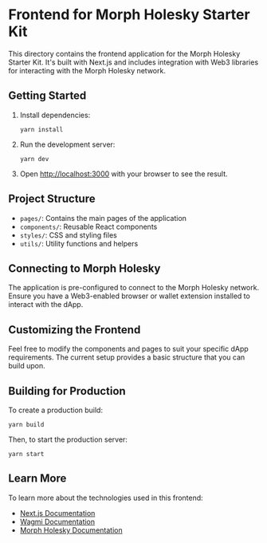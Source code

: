 # Frontend for Morph Holesky Starter Kit

This directory contains the frontend application for the Morph Holesky Starter Kit. It's built with Next.js and includes integration with Web3 libraries for interacting with the Morph Holesky network.

## Getting Started

1. Install dependencies:

   ```
   yarn install
   ```

2. Run the development server:

   ```
   yarn dev
   ```

3. Open [http://localhost:3000](http://localhost:3000) with your browser to see the result.

## Project Structure

- `pages/`: Contains the main pages of the application
- `components/`: Reusable React components
- `styles/`: CSS and styling files
- `utils/`: Utility functions and helpers

## Connecting to Morph Holesky

The application is pre-configured to connect to the Morph Holesky network. Ensure you have a Web3-enabled browser or wallet extension installed to interact with the dApp.

## Customizing the Frontend

Feel free to modify the components and pages to suit your specific dApp requirements. The current setup provides a basic structure that you can build upon.

## Building for Production

To create a production build:

```
yarn build
```

Then, to start the production server:

```
yarn start
```

## Learn More

To learn more about the technologies used in this frontend:

- [Next.js Documentation](https://nextjs.org/docs)
- [Wagmi Documentation](https://wagmi.sh/)
- [Morph Holesky Documentation](https://docs.morphl2.io/)
